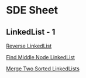 # SDE Sheet

## LinkedList - 1

[Reverse LinkedList](https://leetcode.com/problems/reverse-linked-list/description/)

[Find Middle Node LinkedList](https://leetcode.com/problems/middle-of-the-linked-list/submissions/)

[Merge Two Sorted LinkedLists](https://leetcode.com/problems/merge-two-sorted-lists/description/)

